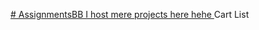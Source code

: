 [# AssignmentsBB
I host mere projects here hehe
](https://chatro-league.github.io/AssignmentsBB/Assignement1)Cart List

